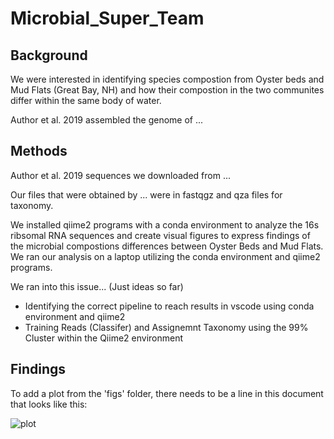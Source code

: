 # Microbial_Super_Team


## Background

We were interested in identifying species compostion from Oyster beds and Mud Flats (Great Bay, NH) and how their compostion in the two communites differ within the same body of water. 

Author et al. 2019 assembled the genome of ... 

## Methods

Author et al. 2019 sequences we downloaded from ...

Our files that were obtained by ... were in fastqgz and qza files for taxonomy.

We installed qiime2 programs with a conda environment to analyze the 16s ribsomal RNA sequences and create visual figures to express findings of the microbial compostions differences between Oyster Beds and Mud Flats. We ran our analysis on a laptop utilizing the conda environment and qiime2 programs.

We ran into this issue...
(Just ideas so far)
- Identifying the correct pipeline to reach results in vscode using conda environment and qiime2
- Training Reads (Classifer) and Assignemnt Taxonomy using the 99% Cluster within the Qiime2 environment



## Findings

To add a plot from the 'figs' folder, there needs to be a line in this document that looks like this:

![plot](figures/plotfile.png)
